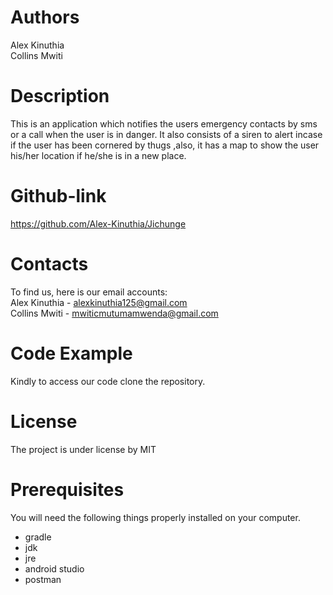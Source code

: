 # Authors
Alex Kinuthia <br>
Collins Mwiti

# Description
This is an application which notifies the users emergency contacts by sms or a call when the user is in danger. It also consists of a siren to alert incase if the user has been cornered by thugs ,also, it has a map to show the user his/her location if he/she
is in a new place.

# Github-link
https://github.com/Alex-Kinuthia/Jichunge

# Contacts
To find us, here is our email accounts:<br>
Alex Kinuthia - alexkinuthia125@gmail.com <br>
Collins Mwiti - mwiticmutumamwenda@gmail.com 

# Code Example
Kindly to access our code clone the repository.

# License
The project is under license by MIT

# Prerequisites

You will need the following things properly installed on your computer.

* gradle
* jdk
* jre
* android studio
* postman
